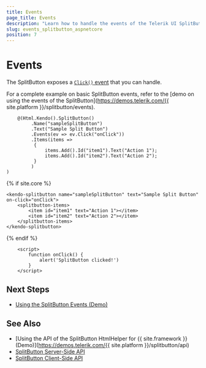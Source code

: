 ```yaml
---
title: Events
page_title: Events
description: "Learn how to handle the events of the Telerik UI SplitButton component for {{ site.framework }}."
slug: events_splitbutton_aspnetcore
position: 7
---
```


# Events

The SplitButton exposes a [`Click()` event](/api/kendo.mvc.ui.fluent/splitbuttoneventbuilder) that you can handle. 

For a complete example on basic SplitButton events, refer to the [demo on using the events of the SplitButton](https://demos.telerik.com/{{ site.platform }}/splitbutton/events).

```HtmlHelper
    @(Html.Kendo().SplitButton()
         .Name("sampleSplitButton")
         .Text("Sample Split Button")
         .Events(ev => ev.Click("onClick"))
         .Items(items =>
          {
              items.Add().Id("item1").Text("Action 1");
              items.Add().Id("item2").Text("Action 2");
          }
         )
)
```
{% if site.core %}
```TagHelper
<kendo-splitbutton name="sampleSplitButton" text="Sample Split Button" on-click="onClick">
    <splitbutton-items>
        <item id="item1" text="Action 1"></item>
        <item id="item2" text="Action 2"></item>
    </splitbutton-items>
</kendo-splitbutton>
```
{% endif %}
```script
	<script>
		function onClick() {
			alert('SplitButton clicked!')
		}
	</script>
```

## Next Steps

* [Using the SplitButton Events (Demo)](https://demos.telerik.com/aspnet-core/splitbutton/events)

## See Also

* [Using the API of the SplitButton HtmlHelper for {{ site.framework }} (Demo)](https://demos.telerik.com/{{ site.platform }}/splitbutton/api)
* [SplitButton Server-Side API](/api/splitbutton)
* [SplitButton Client-Side API](https://docs.telerik.com/kendo-ui/api/javascript/ui/splitbutton)
